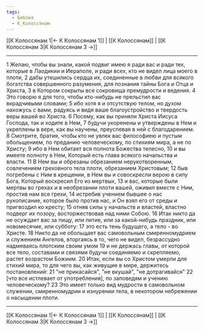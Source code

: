 ```yaml
---
tags:
  - Библия
  - К_Колоссянам
---
```

[[К Колоссянам 1|← К Колоссянам 1]] | [[К Колоссянам]] | [[К Колоссянам 3|К Колоссянам 3 →]]

---
1 Желаю, чтобы вы знали, какой подвиг имею я ради вас и ради тех, которые в Лаодикии и Иераполе, и ради всех, кто не видел лица моего в плоти,
2 дабы утешились сердца их, соединенные в любви для всякого богатства совершенного разумения, для познания тайны Бога и Отца и Христа,
3 в Котором сокрыты все сокровища премудрости и ведения.
4 Это говорю я для того, чтобы кто-нибудь не прельстил вас вкрадчивыми словами;
5 ибо хотя я и отсутствую телом, но духом нахожусь с вами, радуясь и видя ваше благоустройство и твердость веры вашей во Христа.
6 Посему, как вы приняли Христа Иисуса Господа, так и ходите в Нем,
7 будучи укоренены и утверждены в Нем и укреплены в вере, как вы научены, преуспевая в ней с благодарением.
8 Смотрите, братия, чтобы кто не увлек вас философиею и пустым обольщением, по преданию человеческому, по стихиям мира, а не по Христу;
9 ибо в Нем обитает вся полнота Божества телесно,
10 и вы имеете полноту в Нем, Который есть глава всякого начальства и власти.
11 В Нем вы и обрезаны обрезанием нерукотворенным, совлечением греховного тела плоти, обрезанием Христовым;
12 быв погребены с Ним в крещении, в Нем вы и совоскресли верою в силу Бога, Который воскресил Его из мертвых,
13 и вас, которые были мертвы во грехах и в необрезании плоти вашей, оживил вместе с Ним, простив нам все грехи,
14 истребив учением бывшее о нас рукописание, которое было против нас, и Он взял его от среды и пригвоздил ко кресту;
15 отняв силы у начальств и властей, властно подверг их позору, восторжествовав над ними Собою.
16 Итак никто да не осуждает вас за пищу, или питие, или за какой-нибудь праздник, или новомесячие, или субботу:
17 это есть тень будущего, а тело - во Христе.
18 Никто да не обольщает вас самовольным смиренномудрием и служением Ангелов, вторгаясь в то, чего не видел, безрассудно надмеваясь плотским своим умом
19 и не держась главы, от которой все тело, составами и связями будучи соединяемо и скрепляемо, растет возрастом Божиим.
20 Итак, если вы со Христом умерли для стихий мира, то для чего вы, как живущие в мире, держитесь постановлений:
21 "не прикасайся", "не вкушай", "не дотрагивайся"
22 [что все истлевает от употребления], по заповедям и учению человеческому?
23 Это имеет только вид мудрости в самовольном служении, смиренномудрии и изнурении тела, в некотором небрежении о насыщении плоти.

---
[[К Колоссянам 1|← К Колоссянам 1]] | [[К Колоссянам]] | [[К Колоссянам 3|К Колоссянам 3 →]]